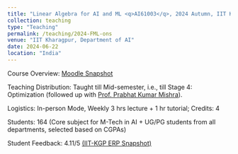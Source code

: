 ```yaml
---
title: "Linear Algebra for AI and ML <q>AI61003</q>, 2024 Autumn, IIT Kharagpur"
collection: teaching
type: "Teaching"
permalink: /teaching/2024-FML-ons
venue: "IIT Kharagpur, Department of AI"
date: 2024-06-22
location: "India"
---
```

Course Overview: <a href="../files/2024SA_LA_Moodle_ons.pdf">Moodle Snapshot</a>
<p>
Teaching Distribution:  Taught till Mid-semester, i.e., till Stage 4: Optimization (followed up with <a href="https://prabhatkmishra.github.io/">Prof. Prabhat Kumar Mishra</a>). 
</p>
<p>
Logistics: In-person Mode, Weekly 3 hrs lecture + 1 hr tutorial; Credits: 4
</p>
<p>
Students: 164 (Core subject for M-Tech in AI + UG/PG students from all departments, selected based on CGPAs)
</p>
<p>
Student Feedback: 4.11/5 <a href="../files/2024SA_LA_feedback_ons.jpg">(IIT-KGP ERP Snapshot)</a>
</p>
